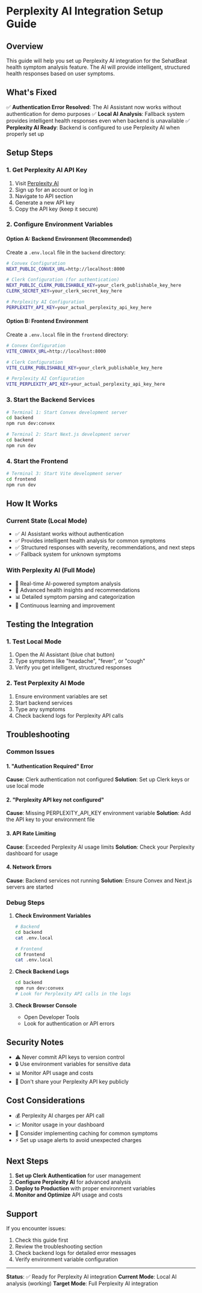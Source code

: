 # Perplexity AI Integration Setup Guide

## Overview
This guide will help you set up Perplexity AI integration for the SehatBeat health symptom analysis feature. The AI will provide intelligent, structured health responses based on user symptoms.

## What's Fixed
✅ **Authentication Error Resolved**: The AI Assistant now works without authentication for demo purposes
✅ **Local AI Analysis**: Fallback system provides intelligent health responses even when backend is unavailable
✅ **Perplexity AI Ready**: Backend is configured to use Perplexity AI when properly set up

## Setup Steps

### 1. Get Perplexity AI API Key
1. Visit [Perplexity AI](https://www.perplexity.ai/)
2. Sign up for an account or log in
3. Navigate to API section
4. Generate a new API key
5. Copy the API key (keep it secure)

### 2. Configure Environment Variables

#### Option A: Backend Environment (Recommended)
Create a `.env.local` file in the `backend` directory:

```bash
# Convex Configuration
NEXT_PUBLIC_CONVEX_URL=http://localhost:8000

# Clerk Configuration (for authentication)
NEXT_PUBLIC_CLERK_PUBLISHABLE_KEY=your_clerk_publishable_key_here
CLERK_SECRET_KEY=your_clerk_secret_key_here

# Perplexity AI Configuration
PERPLEXITY_API_KEY=your_actual_perplexity_api_key_here
```

#### Option B: Frontend Environment
Create a `.env.local` file in the `frontend` directory:

```bash
# Convex Configuration
VITE_CONVEX_URL=http://localhost:8000

# Clerk Configuration
VITE_CLERK_PUBLISHABLE_KEY=your_clerk_publishable_key_here

# Perplexity AI Configuration
VITE_PERPLEXITY_API_KEY=your_actual_perplexity_api_key_here
```

### 3. Start the Backend Services

```bash
# Terminal 1: Start Convex development server
cd backend
npm run dev:convex

# Terminal 2: Start Next.js development server
cd backend
npm run dev
```

### 4. Start the Frontend

```bash
# Terminal 3: Start Vite development server
cd frontend
npm run dev
```

## How It Works

### Current State (Local Mode)
- ✅ AI Assistant works without authentication
- ✅ Provides intelligent health analysis for common symptoms
- ✅ Structured responses with severity, recommendations, and next steps
- ✅ Fallback system for unknown symptoms

### With Perplexity AI (Full Mode)
- 🚀 Real-time AI-powered symptom analysis
- 🧠 Advanced health insights and recommendations
- 📊 Detailed symptom parsing and categorization
- 🔄 Continuous learning and improvement

## Testing the Integration

### 1. Test Local Mode
1. Open the AI Assistant (blue chat button)
2. Type symptoms like "headache", "fever", or "cough"
3. Verify you get intelligent, structured responses

### 2. Test Perplexity AI Mode
1. Ensure environment variables are set
2. Start backend services
3. Type any symptoms
4. Check backend logs for Perplexity API calls

## Troubleshooting

### Common Issues

#### 1. "Authentication Required" Error
**Cause**: Clerk authentication not configured
**Solution**: Set up Clerk keys or use local mode

#### 2. "Perplexity API key not configured"
**Cause**: Missing PERPLEXITY_API_KEY environment variable
**Solution**: Add the API key to your environment file

#### 3. API Rate Limiting
**Cause**: Exceeded Perplexity AI usage limits
**Solution**: Check your Perplexity dashboard for usage

#### 4. Network Errors
**Cause**: Backend services not running
**Solution**: Ensure Convex and Next.js servers are started

### Debug Steps

1. **Check Environment Variables**
   ```bash
   # Backend
   cd backend
   cat .env.local
   
   # Frontend
   cd frontend
   cat .env.local
   ```

2. **Check Backend Logs**
   ```bash
   cd backend
   npm run dev:convex
   # Look for Perplexity API calls in the logs
   ```

3. **Check Browser Console**
   - Open Developer Tools
   - Look for authentication or API errors

## Security Notes

- ⚠️ Never commit API keys to version control
- 🔒 Use environment variables for sensitive data
- 📊 Monitor API usage and costs
- 🚫 Don't share your Perplexity API key publicly

## Cost Considerations

- 💰 Perplexity AI charges per API call
- 📈 Monitor usage in your dashboard
- 🎯 Consider implementing caching for common symptoms
- ⚡ Set up usage alerts to avoid unexpected charges

## Next Steps

1. **Set up Clerk Authentication** for user management
2. **Configure Perplexity AI** for advanced analysis
3. **Deploy to Production** with proper environment variables
4. **Monitor and Optimize** API usage and costs

## Support

If you encounter issues:
1. Check this guide first
2. Review the troubleshooting section
3. Check backend logs for detailed error messages
4. Verify environment variable configuration

---

**Status**: ✅ Ready for Perplexity AI integration
**Current Mode**: Local AI analysis (working)
**Target Mode**: Full Perplexity AI integration
